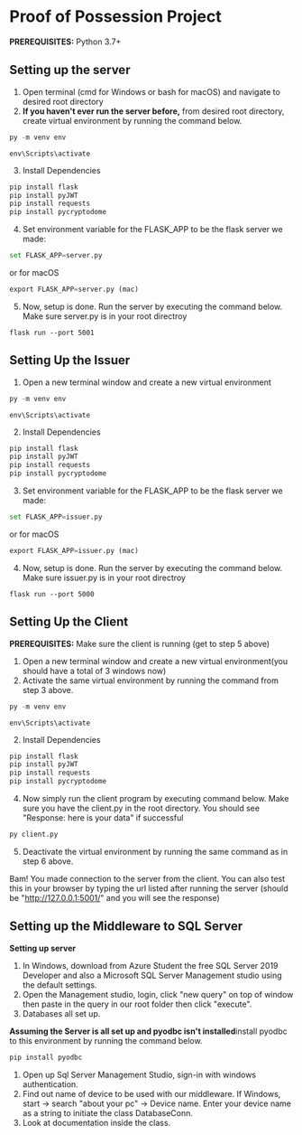 # Proof of Possession Project
**PREREQUISITES:** 
Python 3.7+

## Setting up the server
1. Open terminal (cmd for Windows or bash for macOS) and navigate to desired root directory
2. **If you haven't ever run the server before,** from desired root directory, create virtual environment by running the command below. 
```python
py -m venv env 
```
```
env\Scripts\activate 
```

3. Install Dependencies
```python
pip install flask 
pip install pyJWT
pip install requests
pip install pycryptodome
```
4. Set environment variable for the FLASK_APP to be the flask server we made:
```python
set FLASK_APP=server.py
```
or for macOS
```python
export FLASK_APP=server.py (mac)
```
5. Now, setup is done. Run the server by executing the command below. Make sure server.py is in your root directroy
```
flask run --port 5001
```

## Setting Up the Issuer
1. Open a new terminal window and create a new virtual environment
```python
py -m venv env
```
```
env\Scripts\activate 
```
2. Install Dependencies
```python
pip install flask 
pip install pyJWT
pip install requests
pip install pycryptodome
```
3. Set environment variable for the FLASK_APP to be the flask server we made:
```python
set FLASK_APP=issuer.py
```
or for macOS
```python
export FLASK_APP=issuer.py (mac)
```

4. Now, setup is done. Run the server by executing the command below. Make sure issuer.py is in your root directroy
```
flask run --port 5000
```

## Setting Up the Client
**PREREQUISITES:** Make sure the client is running (get to step 5 above)
1. Open a new terminal window and create a new virtual environment(you should have a total of 3 windows now)
2. Activate the same virtual environment by running the command from step 3 above.
```python
py -m venv env
```
```
env\Scripts\activate 
```
2. Install Dependencies
```python
pip install flask 
pip install pyJWT
pip install requests
pip install pycryptodome
```
4. Now simply run the client program by executing command below. Make sure you have the client.py in the root directory. You should see "Response: here is your data" if successful
```python
py client.py
```
5. Deactivate the virtual environment by running the same command as in step 6 above.

Bam! You made connection to the server from the client. You can also test this in your browser by typing the url listed after running the server (should be "http://127.0.0.1:5001/" and you will see the response)

## Setting up the Middleware to SQL Server
**Setting up server**
1. In Windows, download from Azure Student the free SQL Server 2019 Developer and also a Microsoft SQL Server Management studio using the default settings.
2. Open the Management studio, login, click "new query" on top of window then paste in the query in our root folder then click "execute".
3. Databases all set up.

**Assuming the Server is all set up and pyodbc isn't installed**install pyodbc to this environment by running the command below.
```python
pip install pyodbc
```
1. Open up Sql Server Management Studio, sign-in with windows authentication.
2. Find out name of device to be used with our middleware. If Windows, start -> search "about your pc" -> Device name. Enter your device name as a string to initiate the class DatabaseConn.
3. Look at documentation inside the class.

